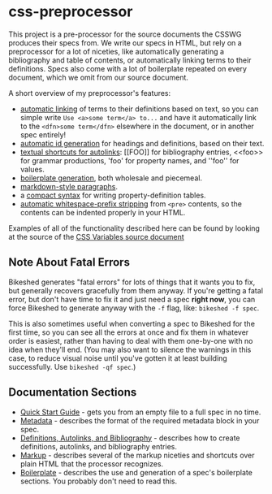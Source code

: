 css-preprocessor
================

This project is a pre-processor for the source documents the CSSWG produces their specs from.
We write our specs in HTML, but rely on a preprocessor for a lot of niceties, 
like automatically generating a bibliography and table of contents,
or automatically linking terms to their definitions.
Specs also come with a lot of boilerplate repeated on every document,
which we omit from our source document.

A short overview of my preprocessor's features:

* [automatic linking](docs/definitions-autolinks.md) of terms to their definitions based on text, so you can simple write `Use <a>some term</a> to...` and have it automatically link to the `<dfn>some term</dfn>` elsewhere in the document, or in another spec entirely!
* [automatic id generation](docs/markup.md) for headings and definitions, based on their text.
* [textual shortcuts for autolinks](docs/definition-autolinks.md): [[FOO]] for bibliography entries, &lt;&lt;foo>> for grammar productions, 'foo' for property names, and ''foo'' for values.
* [boilerplate generation](docs/boilerplate.md), both wholesale and piecemeal.
* [markdown-style paragraphs](docs/markup.md).
* a [compact syntax](docs/markup.md) for writing property-definition tables.
* [automatic whitespace-prefix stripping](docs/markup.md) from `<pre>` contents, so the contents can be indented properly in your HTML.

Examples of all of the functionality described here can be found by looking at the source of the [CSS Variables source document](http://dev.w3.org/csswg/css-variables/Overview.src.html)

Note About Fatal Errors
-----------------------

Bikeshed generates "fatal errors" for lots of things that it wants you to fix,
but generally recovers gracefully from them anyway.
If you're getting a fatal error,
but don't have time to fix it and just need a spec **right now**,
you can force Bikeshed to generate anyway with the `-f` flag, like: `bikeshed -f spec`.

This is also sometimes useful when converting a spec to Bikeshed for the first time,
so you can see all the errors at once and fix them in whatever order is easiest,
rather than having to deal with them one-by-one with no idea when they'll end.
(You may also want to silence the warnings in this case,
to reduce visual noise until you've gotten it at least building successfully.
Use `bikeshed -qf spec`.)

Documentation Sections
----------------------

* [Quick Start Guide](docs/quick-start.md) - gets you from an empty file to a full spec in no time.
* [Metadata](docs/metadata.md) - describes the format of the required metadata block in your spec.
* [Definitions, Autolinks, and Bibliography](docs/definitions-autolinks.md) - describes how to create definitions, autolinks, and bibliography entries.
* [Markup](docs/markup.md) - describes several of the markup niceties and shortcuts over plain HTML that the processor recognizes.
* [Boilerplate](docs/boilerplate.md) - describes the use and generation of a spec's boilerplate sections. You probably don't need to read this.